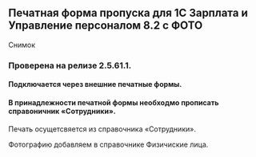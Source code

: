 ﻿## Печатная форма пропуска для 1С Зарплата и Управление персоналом 8.2 c ФОТО
Снимок



### Проверена на релизе 2.5.61.1.



#### Подключается через внешние печатные формы.
#### В принадлежности печатной формы необходмо прописать справоничник «Сотрудники». 

Печать осущетсвяется из справочника «Сотрудники». 

Фотографию добавляем в справочнике Физичиские лица.